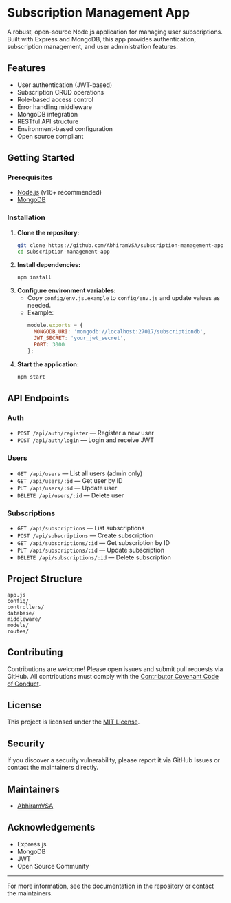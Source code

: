 # Subscription Management App

A robust, open-source Node.js application for managing user subscriptions. Built with Express and MongoDB, this app provides authentication, subscription management, and user administration features.

## Features
- User authentication (JWT-based)
- Subscription CRUD operations
- Role-based access control
- Error handling middleware
- MongoDB integration
- RESTful API structure
- Environment-based configuration
- Open source compliant

## Getting Started

### Prerequisites
- [Node.js](https://nodejs.org/) (v16+ recommended)
- [MongoDB](https://www.mongodb.com/)

### Installation

1. **Clone the repository:**
   ```sh
   git clone https://github.com/AbhiramVSA/subscription-management-app.git
   cd subscription-management-app
   ```
2. **Install dependencies:**
   ```sh
   npm install
   ```
3. **Configure environment variables:**
   - Copy `config/env.js.example` to `config/env.js` and update values as needed.
   - Example:
     ```js
     module.exports = {
       MONGODB_URI: 'mongodb://localhost:27017/subscriptiondb',
       JWT_SECRET: 'your_jwt_secret',
       PORT: 3000
     };
     ```
4. **Start the application:**
   ```sh
   npm start
   ```

## API Endpoints

### Auth
- `POST /api/auth/register` — Register a new user
- `POST /api/auth/login` — Login and receive JWT

### Users
- `GET /api/users` — List all users (admin only)
- `GET /api/users/:id` — Get user by ID
- `PUT /api/users/:id` — Update user
- `DELETE /api/users/:id` — Delete user

### Subscriptions
- `GET /api/subscriptions` — List subscriptions
- `POST /api/subscriptions` — Create subscription
- `GET /api/subscriptions/:id` — Get subscription by ID
- `PUT /api/subscriptions/:id` — Update subscription
- `DELETE /api/subscriptions/:id` — Delete subscription

## Project Structure
```
app.js
config/
controllers/
database/
middleware/
models/
routes/
```

## Contributing
Contributions are welcome! Please open issues and submit pull requests via GitHub. All contributions must comply with the [Contributor Covenant Code of Conduct](https://www.contributor-covenant.org/).

## License
This project is licensed under the [MIT License](LICENSE).

## Security
If you discover a security vulnerability, please report it via GitHub Issues or contact the maintainers directly.

## Maintainers
- [AbhiramVSA](https://github.com/AbhiramVSA)

## Acknowledgements
- Express.js
- MongoDB
- JWT
- Open Source Community

---

For more information, see the documentation in the repository or contact the maintainers.
